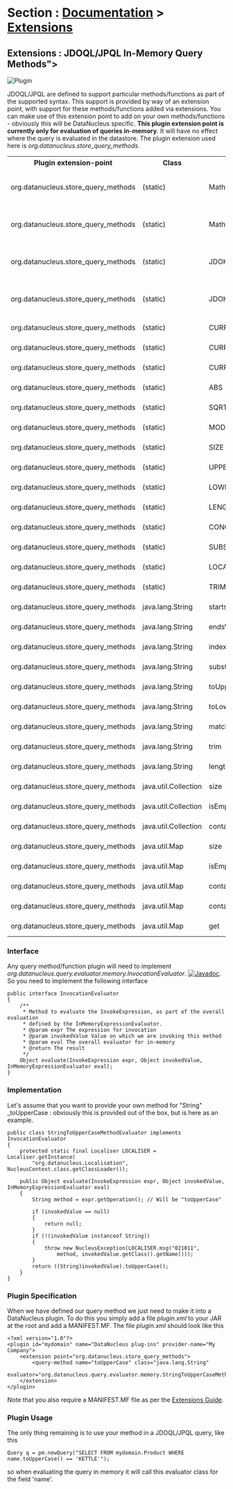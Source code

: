 <head><title>Extensions - InMemory Query Methods</title></head>

# Section : [Documentation](../index.html) > [Extensions](index.html)

## Extensions : JDOQL/JPQL In-Memory Query Methods">
![Plugin](../../images/nucleus_plugin.gif)

JDOQL/JPQL are defined to support particular methods/functions as part of the supported syntax.
This support is provided by way of an extension point, with support for these methods/functions
added via extensions. You can make use of this extension point to add on your own
methods/functions - obviously this will be DataNucleus specific.
__This plugin extension point is currently only for evaluation of queries in-memory__.
It will have no effect where the query is evaluated in the datastore.
The plugin extension used here is _org.datanucleus.store_query_methods_.

<table>
    <tr>
        <th>Plugin extension-point</th>
        <th>Class</th>
        <th>Name</th>
        <th>Description</th>
        <th width="80">Location</th>
    </tr>
    <tr>
        <td>org.datanucleus.store_query_methods</td>
        <td>(static)</td>
        <td>Math.abs</td>
        <td>Use of Math functions for JDO2</td>
        <td>datanucleus-core</td>
    </tr>
    <tr>
        <td>org.datanucleus.store_query_methods</td>
        <td>(static)</td>
        <td>Math.sqrt</td>
        <td>Use of Math functions for JDO2</td>
        <td>datanucleus-core</td>
    </tr>
    <tr>
        <td>org.datanucleus.store_query_methods</td>
        <td>(static)</td>
        <td>JDOHelper.getObjectId</td>
        <td>Use of JDOHelper functions for JDO2</td>
        <td>datanucleus-core</td>
    </tr>
    <tr>
        <td>org.datanucleus.store_query_methods</td>
        <td>(static)</td>
        <td>JDOHelper.getVersion</td>
        <td>Use of JDOHelper functions for JDO2</td>
        <td>datanucleus-core</td>
    </tr>
    <tr>
        <td>org.datanucleus.store_query_methods</td>
        <td>(static)</td>
        <td>CURRENT_DATE</td>
        <td>JPQL functions</td>
        <td>datanucleus-core</td>
    </tr>
    <tr>
        <td>org.datanucleus.store_query_methods</td>
        <td>(static)</td>
        <td>CURRENT_TIME</td>
        <td>JPQL functions</td>
        <td>datanucleus-core</td>
    </tr>
    <tr>
        <td>org.datanucleus.store_query_methods</td>
        <td>(static)</td>
        <td>CURRENT_TIMESTAMP</td>
        <td>JPQL functions</td>
        <td>datanucleus-core</td>
    </tr>
    <tr>
        <td>org.datanucleus.store_query_methods</td>
        <td>(static)</td>
        <td>ABS</td>
        <td>JPQL functions</td>
        <td>datanucleus-core</td>
    </tr>
    <tr>
        <td>org.datanucleus.store_query_methods</td>
        <td>(static)</td>
        <td>SQRT</td>
        <td>JPQL functions</td>
        <td>datanucleus-core</td>
    </tr>
    <tr>
        <td>org.datanucleus.store_query_methods</td>
        <td>(static)</td>
        <td>MOD</td>
        <td>JPQL functions</td>
        <td>datanucleus-core</td>
    </tr>
    <tr>
        <td>org.datanucleus.store_query_methods</td>
        <td>(static)</td>
        <td>SIZE</td>
        <td>JPQL functions</td>
        <td>datanucleus-core</td>
    </tr>
    <tr>
        <td>org.datanucleus.store_query_methods</td>
        <td>(static)</td>
        <td>UPPER</td>
        <td>JPQL functions</td>
        <td>datanucleus-core</td>
    </tr>
    <tr>
        <td>org.datanucleus.store_query_methods</td>
        <td>(static)</td>
        <td>LOWER</td>
        <td>JPQL functions</td>
        <td>datanucleus-core</td>
    </tr>
    <tr>
        <td>org.datanucleus.store_query_methods</td>
        <td>(static)</td>
        <td>LENGTH</td>
        <td>JPQL functions</td>
        <td>datanucleus-core</td>
    </tr>
    <tr>
        <td>org.datanucleus.store_query_methods</td>
        <td>(static)</td>
        <td>CONCAT</td>
        <td>JPQL functions</td>
        <td>datanucleus-core</td>
    </tr>
    <tr>
        <td>org.datanucleus.store_query_methods</td>
        <td>(static)</td>
        <td>SUBSTRING</td>
        <td>JPQL functions</td>
        <td>datanucleus-core</td>
    </tr>
    <tr>
        <td>org.datanucleus.store_query_methods</td>
        <td>(static)</td>
        <td>LOCATE</td>
        <td>JPQL functions</td>
        <td>datanucleus-core</td>
    </tr>
    <tr>
        <td>org.datanucleus.store_query_methods</td>
        <td>(static)</td>
        <td>TRIM</td>
        <td>JPQL functions</td>
        <td>datanucleus-core</td>
    </tr>
    <tr>
        <td>org.datanucleus.store_query_methods</td>
        <td>java.lang.String</td>
        <td>startsWith</td>
        <td>JDOQL methods</td>
        <td>datanucleus-core</td>
    </tr>
    <tr>
        <td>org.datanucleus.store_query_methods</td>
        <td>java.lang.String</td>
        <td>endsWith</td>
        <td>JDOQL methods</td>
        <td>datanucleus-core</td>
    </tr>
    <tr>
        <td>org.datanucleus.store_query_methods</td>
        <td>java.lang.String</td>
        <td>indexOf</td>
        <td>JDOQL methods</td>
        <td>datanucleus-core</td>
    </tr>
    <tr>
        <td>org.datanucleus.store_query_methods</td>
        <td>java.lang.String</td>
        <td>substring</td>
        <td>JDOQL methods</td>
        <td>datanucleus-core</td>
    </tr>
    <tr>
        <td>org.datanucleus.store_query_methods</td>
        <td>java.lang.String</td>
        <td>toUpperCase</td>
        <td>JDOQL methods</td>
        <td>datanucleus-core</td>
    </tr>
    <tr>
        <td>org.datanucleus.store_query_methods</td>
        <td>java.lang.String</td>
        <td>toLowerCase</td>
        <td>JDOQL methods</td>
        <td>datanucleus-core</td>
    </tr>
    <tr>
        <td>org.datanucleus.store_query_methods</td>
        <td>java.lang.String</td>
        <td>matches</td>
        <td>JDOQL methods</td>
        <td>datanucleus-core</td>
    </tr>
    <tr>
        <td>org.datanucleus.store_query_methods</td>
        <td>java.lang.String</td>
        <td>trim</td>
        <td>JDOQL methods</td>
        <td>datanucleus-core</td>
    </tr>
    <tr>
        <td>org.datanucleus.store_query_methods</td>
        <td>java.lang.String</td>
        <td>length</td>
        <td>JDOQL methods</td>
        <td>datanucleus-core</td>
    </tr>
    <tr>
        <td>org.datanucleus.store_query_methods</td>
        <td>java.util.Collection</td>
        <td>size</td>
        <td>JDOQL methods</td>
        <td>datanucleus-core</td>
    </tr>
    <tr>
        <td>org.datanucleus.store_query_methods</td>
        <td>java.util.Collection</td>
        <td>isEmpty</td>
        <td>JDOQL methods</td>
        <td>datanucleus-core</td>
    </tr>
    <tr>
        <td>org.datanucleus.store_query_methods</td>
        <td>java.util.Collection</td>
        <td>contains</td>
        <td>JDOQL methods</td>
        <td>datanucleus-core</td>
    </tr>
    <tr>
        <td>org.datanucleus.store_query_methods</td>
        <td>java.util.Map</td>
        <td>size</td>
        <td>JDOQL methods</td>
        <td>datanucleus-core</td>
    </tr>
    <tr>
        <td>org.datanucleus.store_query_methods</td>
        <td>java.util.Map</td>
        <td>isEmpty</td>
        <td>JDOQL methods</td>
        <td>datanucleus-core</td>
    </tr>
    <tr>
        <td>org.datanucleus.store_query_methods</td>
        <td>java.util.Map</td>
        <td>containsKey</td>
        <td>JDOQL methods</td>
        <td>datanucleus-core</td>
    </tr>
    <tr>
        <td>org.datanucleus.store_query_methods</td>
        <td>java.util.Map</td>
        <td>containsValue</td>
        <td>JDOQL methods</td>
        <td>datanucleus-core</td>
    </tr>
    <tr>
        <td>org.datanucleus.store_query_methods</td>
        <td>java.util.Map</td>
        <td>get</td>
        <td>JDOQL methods</td>
        <td>datanucleus-core</td>
    </tr>
</table>


### Interface

Any query method/function plugin will need to implement _org.datanucleus.query.evaluator.memory.InvocationEvaluator_.
[![Javadoc](../../images/javadoc.gif)](http://www.datanucleus.org/javadocs/core/latest/org/datanucleus/query/evaluator/memory/InvocationEvaluator.html).
So you need to implement the following interface

	public interface InvocationEvaluator
	{
    	/**
    	 * Method to evaluate the InvokeExpression, as part of the overall evaluation
    	 * defined by the InMemoryExpressionEvaluator.
    	 * @param expr The expression for invocation
    	 * @param invokedValue Value on which we are invoking this method
    	 * @param eval The overall evaluator for in-memory
    	 * @return The result
    	 */
    	Object evaluate(InvokeExpression expr, Object invokedValue, InMemoryExpressionEvaluator eval);
	}

### Implementation

Let's assume that you want to provide your own method for "String" _toUpperCase : obviously this is provided out of the box, but is here as an example.

	public class StringToUpperCaseMethodEvaluator implements InvocationEvaluator
	{
    	protected static final Localiser LOCALISER = Localiser.getInstance(
        	"org.datanucleus.Localisation", NucleusContext.class.getClassLoader());

    	public Object evaluate(InvokeExpression expr, Object invokedValue, InMemoryExpressionEvaluator eval)
    	{
        	String method = expr.getOperation(); // Will be "toUpperCase"
	
        	if (invokedValue == null)
        	{
            	return null;
        	}
        	if (!(invokedValue instanceof String))
        	{
            	throw new NucleusException(LOCALISER.msg("021011", 
                	method, invokedValue.getClass().getName()));
        	}
        	return ((String)invokedValue).toUpperCase();
    	}
	}

### Plugin Specification

When we have defined our query method we just need to make it into a DataNucleus plugin. 
To do this you simply add a file <i>plugin.xml</i> to your JAR at the root and add a MANIFEST.MF. The file _plugin.xml_ should look like this

	<?xml version="1.0"?>
	<plugin id="mydomain" name="DataNucleus plug-ins" provider-name="My Company">
    	<extension point="org.datanucleus.store_query_methods">
        	<query-method name="toUpperCase" class="java.lang.String"
            	evaluator="org.datanucleus.query.evaluator.memory.StringToUpperCaseMethodEvaluator"/>
    	</extension>
	</plugin>

Note that you also require a MANIFEST.MF file as per the [Extensions Guide](index.html).

### Plugin Usage

The only thing remaining is to use your method in a JDOQL/JPQL query, like this

	Query q = pm.newQuery("SELECT FROM mydomain.Product WHERE name.toUpperCase() == 'KETTLE'");

so when evaluating the query in memory it will call this evaluator class for the field 'name'.
